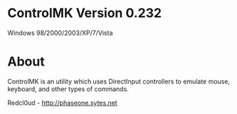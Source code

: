 ControlMK Version 0.232
==========================
Windows 98/2000/2003/XP/7/Vista


About
===================

ControlMK is an utility which uses DirectInput controllers to emulate mouse, keyboard,
and other types of commands.



Redcl0ud - http://phaseone.sytes.net
